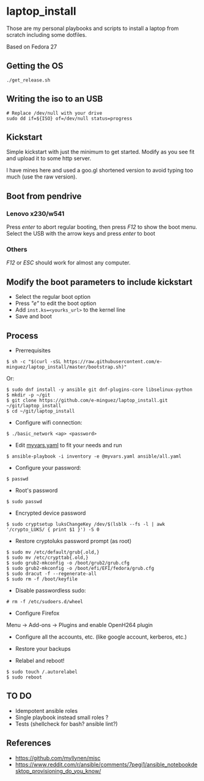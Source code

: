 # laptop_install
Those are my personal playbooks and scripts to install a laptop from scratch
including some dotfiles.

Based on Fedora 27

## Getting the OS

```
./get_release.sh
```

## Writing the iso to an USB

```
# Replace /dev/null with your drive
sudo dd if=${ISO} of=/dev/null status=progress
```

## Kickstart

Simple kickstart with just the minimum to get started. Modify as you see fit
and upload it to some http server.

I have mines here and used a goo.gl shortened version to avoid typing too much
(use the raw version).

## Boot from pendrive

### Lenovo x230/w541
Press *enter* to abort regular booting, then press *F12* to show
the boot menu.
Select the USB with the arrow keys and press *enter* to boot

### Others
*F12* or *ESC* should work for almost any computer.

## Modify the boot parameters to include kickstart

* Select the regular boot option
* Press *"e"* to edit the boot option
* Add ```inst.ks=<yourks_url>``` to the kernel line
* Save and boot

## Process

* Prerrequisites

```
$ sh -c "$(curl -sSL https://raw.githubusercontent.com/e-minguez/laptop_install/master/bootstrap.sh)"
```

Or:

```
$ sudo dnf install -y ansible git dnf-plugins-core libselinux-python
$ mkdir -p ~/git
$ git clone https://github.com/e-minguez/laptop_install.git ~/git/laptop_install
$ cd ~/git/laptop_install
```

* Configure wifi connection:

```
$ ./basic_network <ap> <password>
```

* Edit [myvars.yaml](myvars.yaml) to fit your needs and run

```
$ ansible-playbook -i inventory -e @myvars.yaml ansible/all.yaml
```

* Configure your password:

```
$ passwd
```

* Root's password
```
$ sudo passwd
```

* Encrypted device password

```
$ sudo cryptsetup luksChangeKey /dev/$(lsblk --fs -l | awk '/crypto_LUKS/ { print $1 }') -S 0
```

* Restore cryptoluks password prompt (as root)

```
$ sudo mv /etc/default/grub{.old,}
$ sudo mv /etc/crypttab{.old,}
$ sudo grub2-mkconfig -o /boot/grub2/grub.cfg
$ sudo grub2-mkconfig -o /boot/efi/EFI/fedora/grub.cfg
$ sudo dracut -f --regenerate-all
$ sudo rm -f /boot/keyfile
```

* Disable passwordless sudo:

```
# rm -f /etc/sudoers.d/wheel
```

* Configure Firefox

Menu -> Add-ons -> Plugins and enable OpenH264 plugin

* Configure all the accounts, etc. (like google account, kerberos, etc.)

* Restore your backups

* Relabel and reboot!

```
$ sudo touch /.autorelabel
$ sudo reboot
```

## TO DO
* Idempotent ansible roles
* Single playbook instead small roles ?
* Tests (shellcheck for bash? ansible lint?)

## References
* https://github.com/myllynen/misc
* https://www.reddit.com/r/ansible/comments/7pegi1/ansible_notebookdesktop_provisioning_do_you_know/
